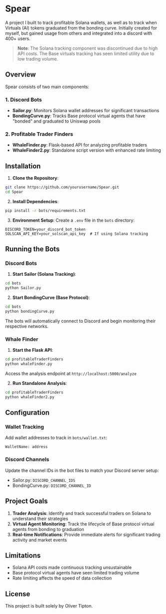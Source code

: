 # Spear
A project I built to track profitable Solana wallets, as well as to track when Virtuals (AI) tokens graduated from the bonding curve.  Initially created for myself, but gained usage from others and integrated into a discord with 400+ users.

> **Note**: The Solana tracking component was discontinued due to high API costs. The Base virtuals tracking has seen limited utility due to low trading volume.

## Overview

Spear consists of two main components:

### 1. Discord Bots
- **Sailor.py**: Monitors Solana wallet addresses for significant transactions
- **BondingCurve.py**: Tracks Base protocol virtual agents that have "bonded" and graduated to Uniswap pools

### 2. Profitable Trader Finders
- **WhaleFinder.py**: Flask-based API for analyzing profitable traders
- **WhaleFinder2.py**: Standalone script version with enhanced rate limiting

## Installation

1. **Clone the Repository**:
```bash
git clone https://github.com/yourusername/Spear.git
cd Spear
```

2. **Install Dependencies**:
```bash
pip install -r bots/requirements.txt
```

3. **Environment Setup**:
Create a `.env` file in the `bots` directory:
```
DISCORD_TOKEN=your_discord_bot_token
SOLSCAN_API_KEY=your_solscan_api_key  # If using Solana tracking
```

## Running the Bots

### Discord Bots

1. **Start Sailor (Solana Tracking)**:
```bash
cd bots
python Sailor.py
```

2. **Start BondingCurve (Base Protocol)**:
```bash
cd bots
python bondingCurve.py
```

The bots will automatically connect to Discord and begin monitoring their respective networks.

### Whale Finder

1. **Start the Flask API**:
```bash
cd profitableTraderFinders
python whaleFinder.py
```
Access the analysis endpoint at `http://localhost:5000/analyze`

2. **Run Standalone Analysis**:
```bash
cd profitableTraderFinders
python whaleFinder2.py
```

## Configuration

### Wallet Tracking
Add wallet addresses to track in `bots/wallet.txt`:
```
WalletName: address
```

### Discord Channels
Update the channel IDs in the bot files to match your Discord server setup:
- Sailor.py: `DISCORD_CHANNEL_IDS`
- BondingCurve.py: `DISCORD_CHANNEL_ID`

## Project Goals

1. **Trader Analysis**: Identify and track successful traders on Solana to understand their strategies
2. **Virtual Agent Monitoring**: Track the lifecycle of Base protocol virtual agents from bonding to graduation
3. **Real-time Notifications**: Provide immediate alerts for significant trading activity and market events

## Limitations

- Solana API costs made continuous tracking unsustainable
- Base protocol virtual agents have seen limited trading volume
- Rate limiting affects the speed of data collection

## License

This project is built solely by Oliver Tipton.
